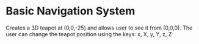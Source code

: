 Basic Navigation System
======================

Creates a 3D teapot at (0,0,-25) and allows user to see it from (0,0,0). The user can change the teapot position using the keys: x, X, y, Y, z, Z
